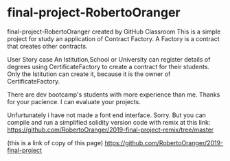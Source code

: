 # final-project-RobertoOranger
final-project-RobertoOranger created by GitHub Classroom
This is a simple project for study an application of Contract Factory. A Factory is a contract that creates other contracts.


User Story case
An Istitution,School or University can register details of degrees using CertificateFactory to create a contract for their students. Only the Istitution can create it, because it is the owner of CertificateFactory.

There are dev bootcamp's students with more experience than me. Thanks for your pacience. I can evaluate your projects.

Unfurtunately i have not made a font end interface. Sorry. But you can compile and run a simplified solidity version code with remix at this link: https://github.com/RobertoOranger/2019-final-project-remix/tree/master






(this is a link of copy of this page)
https://github.com/RobertoOranger/2019-final-project

